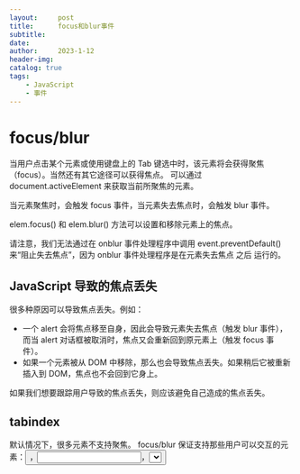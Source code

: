 ```yaml
---
layout:     post
title:      focus和blur事件
subtitle:   
date:       
author:     2023-1-12
header-img: 
catalog: true
tags:
    - JavaScript
    - 事件
---
```

# focus/blur
当用户点击某个元素或使用键盘上的 Tab 键选中时，该元素将会获得聚焦（focus）。当然还有其它途径可以获得焦点。
可以通过 document.activeElement 来获取当前所聚焦的元素。

当元素聚焦时，会触发 focus 事件，当元素失去焦点时，会触发 blur 事件。

elem.focus() 和 elem.blur() 方法可以设置和移除元素上的焦点。

请注意，我们无法通过在 onblur 事件处理程序中调用 event.preventDefault() 来“阻止失去焦点”，因为 onblur 事件处理程序是在元素失去焦点 之后 运行的。

## JavaScript 导致的焦点丢失
很多种原因可以导致焦点丢失。例如：
- 一个 alert 会将焦点移至自身，因此会导致元素失去焦点（触发 blur 事件），而当 alert 对话框被取消时，焦点又会重新回到原元素上（触发 focus 事件）。
- 如果一个元素被从 DOM 中移除，那么也会导致焦点丢失。如果稍后它被重新插入到 DOM，焦点也不会回到它身上。

如果我们想要跟踪用户导致的焦点丢失，则应该避免自己造成的焦点丢失。

## tabindex
默认情况下，很多元素不支持聚焦。 focus/blur 保证支持那些用户可以交互的元素：<button>，<input>，<select>，<a> 等。

另一方面，为了格式化某些东西而存在的元素像 <div>，<span> 和 <table> —— 默认是不能被聚焦的。elem.focus() 方法不适用于它们，并且 focus/blur 事件也绝不会被触发。

使用 HTML-特性（attribute）tabindex 可以改变这种情况。也可以使用 elem.tabIndex 通过 JavaScript 来添加 tabindex。效果是一样的。

任何具有 tabindex 特性的元素，都会变成可聚焦的。该特性的 value 是当使用 Tab（或类似的东西）在元素之间进行切换时，元素的顺序号。

切换顺序为：从 1 开始的具有 tabindex 的元素排在前面（按 tabindex 顺序），然后是不具有 tabindex 的元素（例如常规的 <input>）。
不具有 tabindex 的元素按文档源顺序（默认顺序）切换。

这里有两个特殊的值：
- tabindex="0" 会使该元素被与那些不具有 tabindex 的元素放在一起。也就是说，当我们切换元素时，具有 tabindex="0" 的元素将排在那些具有 tabindex ≥ 1 的元素的后面。
通常，它用于使元素具有焦点，但是保留默认的切换顺序。使元素成为与 <input> 一样的表单的一部分。
- tabindex="-1" 只允许以编程的方式聚焦于元素。Tab 键会忽略这样的元素，但是 elem.focus() 有效。

## focus/blur 委托
focus 和 blur 事件不会向上冒泡。

这里有两个解决方案。

方案一，有一个遗留下来的有趣的特性（feature）：focus/blur 不会向上冒泡，但会在捕获阶段向下传播。
```javascript
form.addEventListener("focus", () => form.classList.add('focused'), true);
form.addEventListener("blur", () => form.classList.remove('focused'), true);
```

方案二，可以使用 focusin 和 focusout 事件 —— 与 focus/blur 事件完全一样，只是它们会冒泡。
值得注意的是，必须使用 elem.addEventListener 来分配它们，而不是 on<event>。